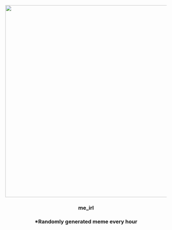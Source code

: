 <p align="center">
        <img src="https://i.redd.it/q4jt5tp68zm91.jpg" width="600" height="600">
        </p>
        <h3 align="center">me_irl</h3>
        <h3 align="center">*Randomly generated meme every hour</h3>
    